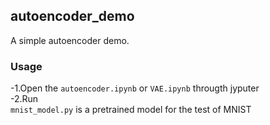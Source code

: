 ## autoencoder_demo
A simple autoencoder demo.
### Usage
 -1.Open the `autoencoder.ipynb` or `VAE.ipynb` througth jyputer  
 -2.Run  
 `mnist_model.py` is a pretrained model for the test of MNIST
